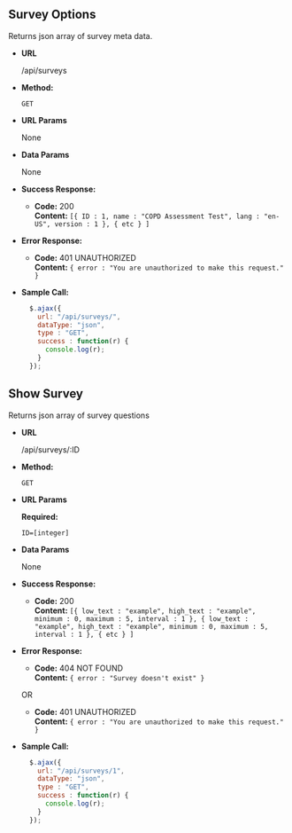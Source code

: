 **Survey Options**
----
  Returns json array of survey meta data.

* **URL**

  /api/surveys

* **Method:**

  `GET`
  
* **URL Params**

  None

* **Data Params**

  None

* **Success Response:**

  * **Code:** 200 <br />
    **Content:** `[{ ID : 1, name : "COPD Assessment Test", lang : "en-US", version : 1 }, { etc } ]`
 
* **Error Response:**

  * **Code:** 401 UNAUTHORIZED <br />
    **Content:** `{ error : "You are unauthorized to make this request." }`

* **Sample Call:**

  ```javascript
    $.ajax({
      url: "/api/surveys/",
      dataType: "json",
      type : "GET",
      success : function(r) {
        console.log(r);
      }
    });
  ```

**Show Survey**
----
  Returns json array of survey questions

* **URL**

  /api/surveys/:ID

* **Method:**

  `GET`
  
*  **URL Params**

   **Required:**
 
   `ID=[integer]`

* **Data Params**

  None

* **Success Response:**

  * **Code:** 200 <br />
    **Content:** `[{ low_text : "example", high_text : "example", minimum : 0, maximum : 5, interval : 1 }, { low_text : "example", high_text : "example", minimum : 0, maximum : 5, interval : 1 }, { etc } ]`
 
* **Error Response:**

  * **Code:** 404 NOT FOUND <br />
    **Content:** `{ error : "Survey doesn't exist" }`

  OR

  * **Code:** 401 UNAUTHORIZED <br />
    **Content:** `{ error : "You are unauthorized to make this request." }`

* **Sample Call:**

  ```javascript
    $.ajax({
      url: "/api/surveys/1",
      dataType: "json",
      type : "GET",
      success : function(r) {
        console.log(r);
      }
    });
  ```
